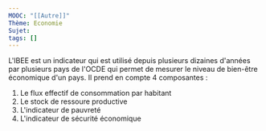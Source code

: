 ```yaml
---
MOOC: "[[Autre]]"
Thème: Economie
Sujet:
tags: []
---
```


L'IBEE est un indicateur qui est utilisé depuis plusieurs dizaines d'années par plusieurs pays de l'OCDE qui permet de mesurer le niveau de bien-être économique d'un pays. Il prend en compte 4 composantes :

1. Le flux effectif de consommation par habitant
2. Le stock de ressoure productive
3. L'indicateur de pauvreté
4. L'indicateur de sécurité économique

